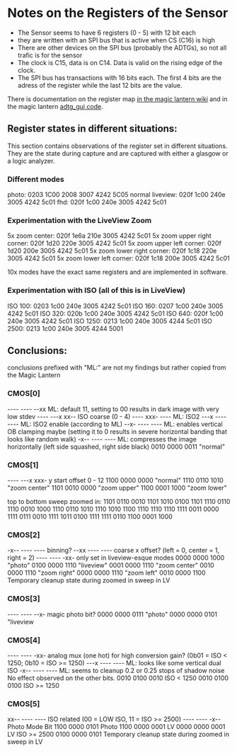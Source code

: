 # Notes on the Registers of the Sensor
* The Sensor seems to have 6 registers (0 - 5) with 12 bit each
* they are written with an SPI bus that is active when CS (C16) is high
* There are other devices on the SPI bus (probably the ADTGs), so not all trafic is for the sensor
* The clock is C15, data is on C14. Data is valid on the rising edge of the clock.
* The SPI bus has transactions with 16 bits each. The first 4 bits are the adress of the register
  while the last 12 bits are the value. 

There is documentation on the register map [in the magic lantern wiki](https://magiclantern.fandom.com/wiki/ADTG)
and in the magic lantern [adtg_gui code](https://github.com/reticulatedpines/magiclantern_simplified/blob/df4c7bd32ec0cd65a4b6aacdd7ec5cce1c560135/modules/dev_tools/adtg_gui/adtg_gui.c#L29).


## Register states in different situations: 
This section contains observations of the register set in different situations. 
They are the state during capture and are captured with either a glasgow or a logic analyzer.

### Different modes
photo:           0203 1C00 2008 3007 4242 5C05
normal liveview: 020f 1c00 240e 3005 4242 5c01
fhd:             020f 1c00 240e 3005 4242 5c01


### Experimentation with the LiveView Zoom
5x zoom center:              020f 1e6a 210e 3005 4242 5c01
5x zoom upper right corner:  020f 1d20 220e 3005 4242 5c01
5x zoom upper left corner:   020f 1d20 200e 3005 4242 5c01
5x zoom lower right corner:  020f 1c18 220e 3005 4242 5c01
5x zoom lower left corner:   020f 1c18 200e 3005 4242 5c01

10x modes have the exact same registers and are implemented in software.


### Experimentation with ISO (all of this is in LiveView)
ISO 100:  0203 1c00 240e 3005 4242 5c01
ISO 160:  0207 1c00 240e 3005 4242 5c01
ISO 320:  020b 1c00 240e 3005 4242 5c01
ISO 640:  020f 1c00 240e 3005 4242 5c01
ISO 1250: 0213 1c00 240e 3005 4244 5c01
ISO 2500: 0213 1c00 240e 3005 4244 5001

## Conclusions:

conclusions prefixed with "ML:" are not my findings but rather copied from the Magic Lantern

### CMOS[0]
---- ---- --xx ML: default 11, setting to 00 results in dark image with very low stdev
---- ---x xx-- ISO coarse (0 - 4)
---- xxx- ---- ML: ISO2
---x ---- ---- ML: ISO2 enable (according to ML)
--x- ---- ---- ML: enables vertical OB clamping maybe (setting it to 0 results in severe horizontal banding that looks like random walk)
-x-- ---- ---- ML: compresses the image horizontally (left side squashed, right side black)
0010 0000 0011 "normal"


### CMOS[1]
---- ---x xxx-  y start offset 0 - 12
1100 0000 0000 "normal"
1110 0110 1010 "zoom center"
1101 0010 0000 "zoom upper"
1100 0001 1000 "zoom lower"

top to bottom sweep zoomed in:
1101 0110 0010
1101 1010 0100
1101 1110 0110
1110 0010 1000
1110 0110 1010
1110 1010 1100
1110 1110 1110
1111 0011 0000
1111 0111 0010
1111 1011 0100
1111 1111 0110
1100 0001 1000


### CMOS[2]
-x-- ---- ---- binning?
--xx ---- ---- coarse x offset? (left = 0, center = 1, right = 2)
---- ---- -xx- only set in liveview-esque modes
0000 0000 1000 "photo"
0100 0000 1110 "liveview"
0001 0000 1110 "zoom center"
0010 0000 1110 "zoom right"
0000 0000 1110 "zoom left"
0010 0000 1100 Temporary cleanup state during zoomed in sweep in LV



### CMOS[3]
---- ---- --x-  magic photo bit?
0000 0000 0111 "photo"
0000 0000 0101 "liveview


### CMOS[4]
---- ---- -xx- analog mux (one hot) for high conversion gain? (0b01 = ISO < 1250; 0b10 = ISO >= 1250)
---x ---- ---- ML: looks like some vertical dual ISO
-x-- ---- ---- ML: seems to cleanup 0.2 or 0.25 stops of shadow noise
No effect observed on the other bits.
0010 0100 0010 ISO < 1250
0010 0100 0100 ISO >= 1250



### CMOS[5]
xx-- ---- ---- ISO related (00 = LOW ISO, 11 = ISO >= 2500)
---- ---- -x-- Photo Mode Bit
1100 0000 0101 Photo
1100 0000 0001 LV
0000 0000 0001 LV ISO >= 2500
0100 0000 0101 Temporary cleanup state during zoomed in sweep in LV

